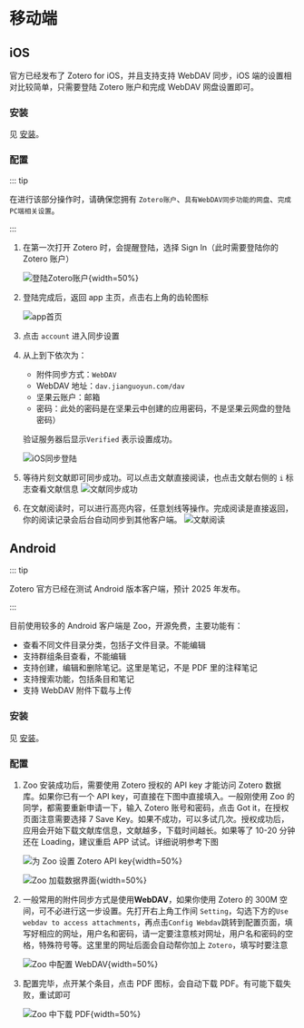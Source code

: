 # 移动端

## iOS

官方已经发布了 Zotero for iOS，并且支持支持 WebDAV 同步，iOS 端的设置相对比较简单，只需要登陆 Zotero 账户和完成 WebDAV 网盘设置即可。

### 安装

见 [安装](./install.md#ios)。

### 配置

::: tip

在进行该部分操作时，请确保您拥有 `Zotero账户`、`具有WebDAV同步功能的网盘`、`完成PC端相关设置`。

:::

1. 在第一次打开 Zotero 时，会提醒登陆，选择 Sign In（此时需要登陆你的 Zotero 账户）

   ![登陆Zotero账户](../assets/images/iOS登陆.jpg){width=50%}

2. 登陆完成后，返回 app 主页，点击右上角的齿轮图标

   ![app首页](../assets/images/iOS首页.png)

3. 点击 `account` 进入同步设置

4. 从上到下依次为：

   - 附件同步方式：`WebDAV`
   - WebDAV 地址：`dav.jianguoyun.com/dav`
   - 坚果云账户：邮箱
   - 密码：此处的密码是在坚果云中创建的应用密码，不是坚果云网盘的登陆密码）

   验证服务器后显示`Verified` 表示设置成功。

   ![iOS同步登陆](../assets/images/iOS同步登陆.png)

5. 等待片刻文献即可同步成功。可以点击文献直接阅读，也点击文献右侧的 `i` 标志查看文献信息
   ![文献同步成功](../assets/images/iOS文献同步成功.png)

6. 在文献阅读时，可以进行高亮内容，任意划线等操作。完成阅读是直接返回，你的阅读记录会后台自动同步到其他客户端。
   ![文献阅读](../assets/images/iOS文献阅读.png)

## Android

::: tip

Zotero 官方已经在测试 Android 版本客户端，预计 2025 年发布。

:::

目前使用较多的 Android 客户端是 Zoo，开源免费，主要功能有：

- 查看不同文件目录分类，包括子文件目录。不能编辑
- 支持群组条目查看，不能编辑
- 支持创建，编辑和删除笔记。这里是笔记，不是 PDF 里的注释笔记
- 支持搜索功能，包括条目和笔记
- 支持 WebDAV 附件下载与上传

### 安装

见 [安装](./install.md#android)。

### 配置

1. Zoo 安装成功后，需要使用 Zotero 授权的 API key 才能访问 Zotero 数据库。如果你已有一个 API key，可直接在下图中直接填入。一般刚使用 Zoo 的同学，都需要重新申请一下，输入 Zotero 账号和密码，点击 Got it，在授权页面注意需要选择 7 Save Key。如果不成功，可以多试几次。授权成功后，应用会开始下载文献库信息，文献越多，下载时间越长。如果等了 10-20 分钟还在 Loading，建议重启 APP 试试。详细说明参考下图

   ![为 Zoo 设置 Zotero API key](../assets/images/zoo添加zotero密钥.png){width=50%}

   ![Zoo 加载数据界面](../assets/images/zoo加载数据.png){width=50%}

2. 一般常用的附件同步方式是使用**WebDAV**，如果你使用 Zotero 的 300M 空间，可不必进行这一步设置。先打开右上角工作间 `Setting`，勾选下方的`Use webdav to access attachments`，再点击`Config Webdav`跳转到配置页面，填写好相应的网址，用户名和密码，请一定要注意核对网址，用户名和密码的空格，特殊符号等。这里里的网址后面会自动帮你加上 `Zotero`，填写时要注意

   ![Zoo 中配置 WebDAV](../assets/images/zoo-webdav设置.png){width=50%}

3. 配置完毕，点开某个条目，点击 PDF 图标，会自动下载 PDF。有可能下载失败，重试即可

   ![Zoo 中下载 PDF](../assets/images/zoo-download-pdf.png){width=50%}

